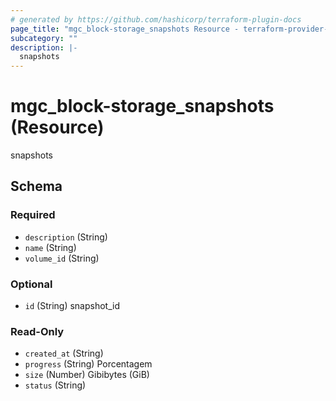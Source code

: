 ```yaml
---
# generated by https://github.com/hashicorp/terraform-plugin-docs
page_title: "mgc_block-storage_snapshots Resource - terraform-provider-mgc"
subcategory: ""
description: |-
  snapshots
---
```


# mgc_block-storage_snapshots (Resource)

snapshots



<!-- schema generated by tfplugindocs -->
## Schema

### Required

- `description` (String)
- `name` (String)
- `volume_id` (String)

### Optional

- `id` (String) snapshot_id

### Read-Only

- `created_at` (String)
- `progress` (String) Porcentagem
- `size` (Number) Gibibytes (GiB)
- `status` (String)
